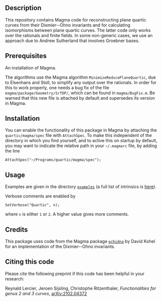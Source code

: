 Description
--

This repository contains Magma code for reconstructing plane quartic curves from their Dixmier--Ohno invariants and for calculating isomorphisms between plane quartic curves. The latter code only works over the rationals and finite fields. In some non-generic cases, we use an approach due to Andrew Sutherland that involves Groebner bases.

Prerequisites
--

An installation of Magma.

The algorithms use the Magma algorithm `MinimizeReducePlaneQuartic`, due to Elsenhans and Stoll, to simplify any output over the rationals. In order for this to work properly, one needs a bug fix of the file `magma/package/Geometry/SrfDP/`, which can be found in `magma/BugFix.m`. Be warned that this new file is attached by default and supersedes its version in Magma.

Installation
--

You can enable the functionality of this package in Magma by attaching the `quartic/magma/spec` file with `AttachSpec`. To make this independent of the directory in which you find yourself, and to active this on startup by default, you may want to indicate the relative path in your `~/.magmarc` file, by adding the line
```
AttachSpec("~/Programs/quartic/magma/spec");
```

Usage
--

Examples are given in the directory [`examples`](examples) (a full list of intrinsics is [here](intrinsics.md)).

Verbose comments are enabled by
```
SetVerbose("Quartic", n);
```
where `n` is either `1` or `2`. A higher value gives more comments.

Credits
--

This package uses code from the Magma package [`echidna`](http://iml.univ-mrs.fr/~kohel/alg/index.html) by David Kohel for an implementation of the Dixmier--Ohno invariants.

Citing this code
--

Please cite the following preprint if this code has been helpful in your research:

Reynald Lercier, Jeroen Sijsling, Christophe Ritzenthaler,
*Functionalities for genus 2 and 3 curves*,
[arXiv:2102.04372](https://arxiv.org/abs/2102.04372)
